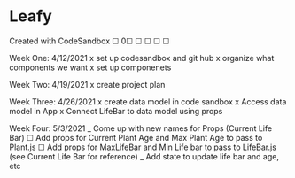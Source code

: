 # Leafy

Created with CodeSandbox ☐ 0☐ ☐ ☐ ☐ ☐

Week One: 4/12/2021
x set up codesandbox and git hub
x organize what components we want
x set up componenets

Week Two: 4/19/2021
x create project plan

Week Three: 4/26/2021
x create data model in code sandbox
x Access data model in App
x Connect LifeBar to data model using props

Week Four: 5/3/2021
_ Come up with new names for Props (Current Life Bar)
☐ Add props for Current Plant Age and Max Plant Age to pass to Plant.js
☐ Add props for MaxLifeBar and Min Life bar to pass to LifeBar.js (see Current Life Bar for reference)
_ Add state to update life bar and age, etc
